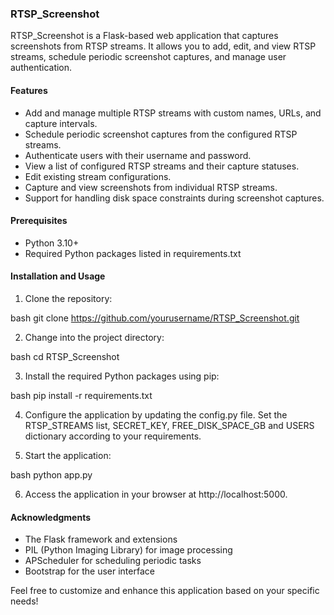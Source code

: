 ### RTSP_Screenshot

RTSP_Screenshot is a Flask-based web application that captures screenshots from RTSP streams. It allows you to add, edit, and view RTSP streams, schedule periodic screenshot captures, and manage user authentication.

#### Features

- Add and manage multiple RTSP streams with custom names, URLs, and capture intervals.
- Schedule periodic screenshot captures from the configured RTSP streams.
- Authenticate users with their username and password.
- View a list of configured RTSP streams and their capture statuses.
- Edit existing stream configurations.
- Capture and view screenshots from individual RTSP streams.
- Support for handling disk space constraints during screenshot captures.

#### Prerequisites

- Python 3.10+
- Required Python packages listed in requirements.txt

#### Installation and Usage

1. Clone the repository:
   
bash
   git clone https://github.com/yourusername/RTSP_Screenshot.git
   

2. Change into the project directory:
   
bash
   cd RTSP_Screenshot
   

3. Install the required Python packages using pip:
   
bash
   pip install -r requirements.txt
   

4. Configure the application by updating the config.py file. Set the RTSP_STREAMS list, SECRET_KEY, FREE_DISK_SPACE_GB and USERS dictionary according to your requirements.

5. Start the application:
   
bash
   python app.py
   

6. Access the application in your browser at http://localhost:5000.

#### Acknowledgments

- The Flask framework and extensions
- PIL (Python Imaging Library) for image processing
- APScheduler for scheduling periodic tasks
- Bootstrap for the user interface

Feel free to customize and enhance this application based on your specific needs!